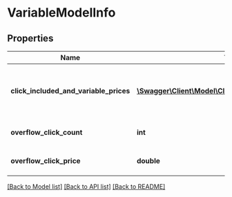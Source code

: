 # VariableModelInfo

## Properties
Name | Type | Description | Notes
------------ | ------------- | ------------- | -------------
**click_included_and_variable_prices** | [**\Swagger\Client\Model\ClickIncludedAndVariablePrice[]**](ClickIncludedAndVariablePrice.md) | Click included with variable pricing information | [optional] 
**overflow_click_count** | **int** | The overflow click count | [optional] 
**overflow_click_price** | **double** | The overflow click price | [optional] 

[[Back to Model list]](../README.md#documentation-for-models) [[Back to API list]](../README.md#documentation-for-api-endpoints) [[Back to README]](../README.md)


